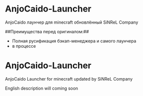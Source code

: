AnjoCaido-Launcher
==================

AnjoCaido лаунчер для minecraft обновлённый SiNReL Company

##Преимущества перед оригиналом:##
- Полная русификация бэкап-менеджера и самого лаунчера
- в процессе

AnjoCaido-Launcher
==================

AnjoCaido Launcher for minecraft updated by SiNReL Company

English description will coming soon